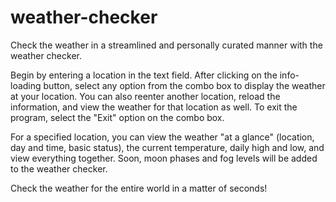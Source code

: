# weather-checker

Check the weather in a streamlined and personally curated manner with the weather checker.

Begin by entering a location in the text field. After clicking on the info-loading button, select any option from the combo box to display the weather at your location. You can also reenter another location, reload the information, and view the weather for that location as well. To exit the program, select the "Exit" option on the combo box.

For a specified location, you can view the weather "at a glance" (location, day and time, basic status), the current temperature, daily high and low, and view everything together. Soon, moon phases and fog levels will be added to the weather checker.

Check the weather for the entire world in a matter of seconds!
